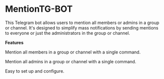 # MentionTG-BOT
 
This Telegram bot allows users to mention all members or admins in a group or channel. It's designed to simplify mass notifications by sending mentions to everyone or just the administrators in the group or channel.

<strong>Features</strong>

Mention all members in a group or channel with a single command.

Mention all admins in a group or channel with a single command.

Easy to set up and configure.
